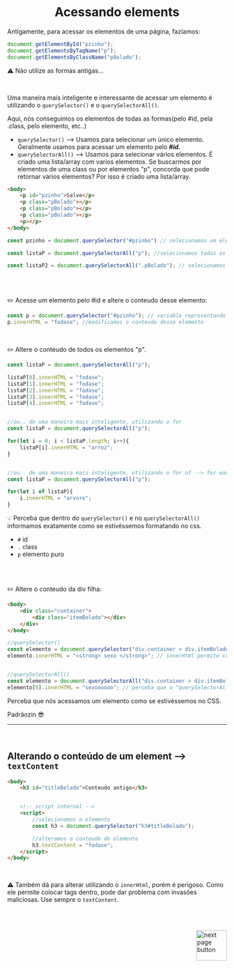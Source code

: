 <h1 align="center">
    Acessando elements
</h1>
 
 Antigamente, para acessar os elementos de uma página, fazíamos:

```js
document.getElementById("pzinho");
document.getElementsByTagName("p");
document.getElementsByClassName("pBolado");
```
 

⚠️ Não utilize as formas antigas...

<br>


Uma maneira mais inteligente e interessante de acessar um elemento é utilizando o `querySelector()` e o `querySelectorAll()`.

Aqui, nós conseguimos os elementos de todas as formas(pelo #id, pela .class, pelo elemento, etc..)


- `querySelector()` --> Usamos para selecionar um único elemento. Geralmente usamos para acessar um elemento pelo ***#id.***
- `querySelectorAll()` --> Usamos para selecionar vários elementos. É criado uma lista/array com varios elementos. Se buscarmos por elementos de uma class ou por elementos "p", concorda que pode retornar vários elementos? Por isso é criado uma lista/array.

```html
<body>
    <p id="pzinho">Salve</p>
    <p class="pBolado"></p>
    <p class="pBolado"></p>
    <p class="pBolado"></p>
    <p></p>
</body>
```


```js
const pzinho = document.querySelector("#pzinho") // selecionamos um elemento pelo "#id"

const listaP = document.querySelectorAll("p"); //selecionamos todos os elementos "p"

const listaP2 = document.querySelectorAll(".pBolado"); // selecionamos todos os elementos da class ".pBoaldo";
```


<br>
<br>

✏️ Acesse um elemento pelo #id e altere o conteudo desse elemento:

```js
const p = document.querySelector("#pzinho"); // variable representando o elemento
p.innerHTML = "fodase"; //modificamos o conteudo desse elemento
```


<br>

✏️ Altere o conteudo de todos os elementos "p".

```js
const listaP = document.querySelectorAll("p");

listaP[0].innerHTML = "fodase";
listaP[1].innerHTML = "fodase";
listaP[2].innerHTML = "fodase";
listaP[3].innerHTML = "fodase";
listaP[4].innerHTML = "fodase";


//ou.. de uma maneira mais inteligente, utilizando o for
const listaP = document.querySelectorAll("p");

for(let i = 0; i < listaP.length; i++){
    listaP[i].innerHTML = "arroz";
}


//ou.. de uma maneira mais inteligente, utilizando o for of --> for each
const listaP = document.querySelectorAll("p");

for(let i of listaP){
    i.innerHTML = "arvore";
}
```


💡 Perceba que dentro do `querySelector()` e no `querySelectorAll()` informamos exatamente como se estivéssemos formatando no css.

- `#` id
- `.` class
- `p` elemento puro

<br>
<br>


✏️ Altere o conteudo da div filha:

```html
<body>
    <div class="container">
        <div class="itemBolado"></div>
    </div>
</body>
```


```js
//querySelector()
const elemento = document.querySelector("div.container > div.itemBolado");
elemento.innerHTML = "<strong> sexo </strong>"; // innerHtml permite colocar tags boladas no conteudo. 


//querySelectorAll()
const elemento = document.querySelectorAll("div.container > div.itemBolado");
elemento[0].innerHTML = "sexoooooo"; // perceba que o "querySelectorAll" retorna uma lista/array. Por isso selecionamos a posicao 0. Sacou??
```

Perceba que nós acessamos um elemento como se estivéssemos no CSS.

Padrãozin 😎


<hr>
<br>

## Alterando o conteúdo de um element --> `textContent`

```html
<body>
    <h3 id="titleBolado">Conteudo antigo</h3>


    <!-- script internal -->
    <script>
        //selecionamos o elemento
        const h3 = document.querySelector("h3#titleBolado");

        //alteramos o conteudo do elemento
        h3.textContent = "fodase";
    </script>
</body>
```



<br>

⚠️ Também dá para alterar utilizando o `innerHtml`, porém é perigoso. Como ele permite colocar tags dentro, pode dar problema com invasões maliciosas. Use sempre o `textContent`.


<br>
<br>

<!-- next page button -->

[<img src="https://img.icons8.com/?size=512&id=47092&format=png" alt="next page button" width="70px" align="right">](../8.dom/3.adicionando_attributes.md)


